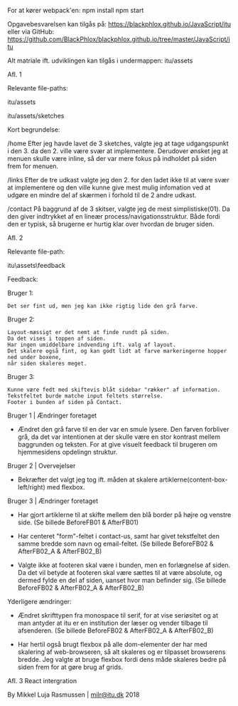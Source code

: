 For at kører webpack'en:
npm install
npm start

Opgavebesvarelsen kan tilgås på:
https://blackphlox.github.io/JavaScript/itu
eller via GitHub:
https://github.com/BlackPhlox/blackphlox.github.io/tree/master/JavaScript/itu

Alt matriale ift. udviklingen kan tilgås i undermappen:
itu/assets

Afl. 1

Relevante file-paths:

itu/assets

itu/assets/sketches

Kort begrundelse:

/home
Efter jeg havde lavet de 3 sketches, valgte jeg at tage 
udgangspunkt i den 3. da den 2. ville være svær at implementere.
Derudover ønsket jeg at menuen skulle være inline, så der var 
mere fokus på indholdet på siden frem for menuen.

/links
Efter de tre udkast valgte jeg den 2. for den ladet ikke 
til at være svær at implementere og den ville kunne give mest
mulig infomation ved at udgøre en mindre del af skærmen i forhold til
de 2 andre udkast.

/contact
På baggrund af de 3 skitser, valgte jeg de mest simplistiske(01).
Da den giver indtrykket af en lineær process/navigationsstruktur.
Både fordi den er typisk, så brugerne er hurtig klar over
hvordan de bruger siden.

Afl. 2

Relevante file-path:

itu\assets\feedback

Feedback:

Bruger 1:
    
	Det ser fint ud, men jeg kan ikke rigtig lide den grå farve.
Bruger 2:

    Layout-mæssigt er det nemt at finde rundt på siden. 
	Da det vises i toppen af siden.
    Har ingen umiddelbare indvending ift. valg af layout. 
	Det skalere også fint, og kan godt lidt at farve markeringerne hopper ned under boxene, 
	når siden skaleres meget.

Bruger 3:

    Kunne være fedt med skiftevis blåt sidebar "rækker" af information.
    Tekstfeltet burde matche input feltets størrelse.
    Footer i bunden af siden på Contact.

Bruger 1 | Ændringer foretaget

- Ændret den grå farve til en der var en smule lysere. 
	Den farven forbliver grå, da det var intentionen at der skulle 
	være en stor kontrast mellem baggrunden og teksten.
	For at give visuelt feedback til brugeren om hjemmesidens opdelingn struktur. 

Bruger 2 | Overvejelser

- Bekræfter det valgt jeg tog ift. måden at 
	skalere artiklerne(content-box- left/right) med flexbox.
    
Bruger 3 | Ændringer foretaget

- Har gjort artiklerne til at skifte mellem den blå border på højre og venstre side.
    (Se billede BeforeFB01 & AfterFB01)
	
- Har centeret "form"-feltet i contact-us, samt har givet tekstfeltet 
	den samme bredde som navn og email-feltet.
    (Se billede BeforeFB02 & AfterFB02_A & AfterFB02_B)
    
- Valgte ikke at footeren skal være i bunden, men en forlægnelse af siden. 
	Da det vil betyde at footeren skal være sættes til at være absolute, 
	og dermed fylde en del af siden, uanset hvor man befinder sig.
    (Se billede BeforeFB02 & AfterFB02_A & AfterFB02_B)

Yderligere ændringer:  

- Ændret skrifttypen fra monospace til serif, for at vise seriøsitet 
	og at man antyder at itu er en institution der læser og vender tilbage til afsenderen. 
    (Se billede BeforeFB02 & AfterFB02_A & AfterFB02_B)

- Har hertil også brugt flexbox på alle dom-elementer der har med 
	skalering af web-browseren, så alt skaleres og er tilpasset browserens bredde. 
	Jeg valgte at bruge flexbox fordi dens måde skaleres bedre på siden frem 
	for at gøre brug af grids.  
	
Afl. 3 React intergration

	
	

By Mikkel Luja Rasmussen | milr@itu.dk 2018
